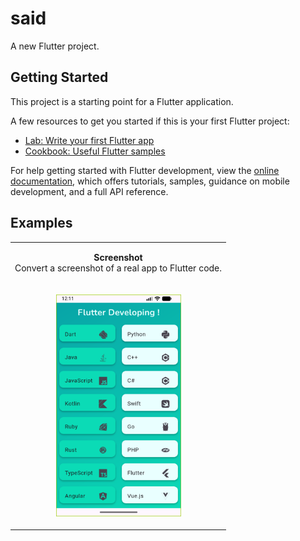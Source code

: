# said

A new Flutter project.

## Getting Started

This project is a starting point for a Flutter application.

A few resources to get you started if this is your first Flutter project:

- [Lab: Write your first Flutter app](https://docs.flutter.dev/get-started/codelab)
- [Cookbook: Useful Flutter samples](https://docs.flutter.dev/cookbook)

For help getting started with Flutter development, view the
[online documentation](https://docs.flutter.dev/), which offers tutorials,
samples, guidance on mobile development, and a full API reference.

## Examples

<table>
  <tr>
    <td colspan="2"><p align="center"><strong>Screenshot</strong><br> Convert a screenshot of a real app to Flutter code.</p></td>
  </tr>
  <tr>
    <td><p align="center"><img width="200" src="https://github.com/grandfathertito/secound_task/blob/main/screen_shot/Screenshot_1759407163.png"></p></td>
  </tr>
</table>
